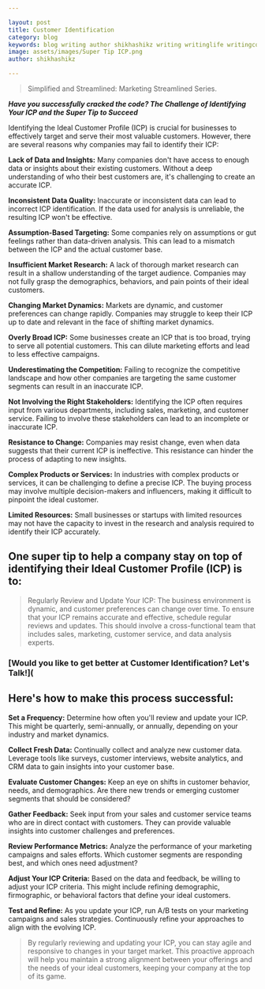 ```yaml
---

layout: post
title: Customer Identification
category: blog
keywords: blog writing author shikhashikz writing writinglife writingcommunity
image: assets/images/Super Tip ICP.png
author: shikhashikz

---
```


> Simplified and Streamlined: Marketing Streamlined Series.

***Have you successfully cracked the code? The Challenge of Identifying Your ICP and the Super Tip to Succeed***

Identifying the Ideal Customer Profile (ICP) is crucial for businesses to effectively target and serve their most valuable customers. However, there are several reasons why companies may fail to identify their ICP:

**Lack of Data and Insights:** Many companies don't have access to enough data or insights about their existing customers. Without a deep understanding of who their best customers are, it's challenging to create an accurate ICP.

**Inconsistent Data Quality:** Inaccurate or inconsistent data can lead to incorrect ICP identification. If the data used for analysis is unreliable, the resulting ICP won't be effective.

**Assumption-Based Targeting:** Some companies rely on assumptions or gut feelings rather than data-driven analysis. This can lead to a mismatch between the ICP and the actual customer base.

**Insufficient Market Research:** A lack of thorough market research can result in a shallow understanding of the target audience. Companies may not fully grasp the demographics, behaviors, and pain points of their ideal customers.

**Changing Market Dynamics:** Markets are dynamic, and customer preferences can change rapidly. Companies may struggle to keep their ICP up to date and relevant in the face of shifting market dynamics.

**Overly Broad ICP:** Some businesses create an ICP that is too broad, trying to serve all potential customers. This can dilute marketing efforts and lead to less effective campaigns.

**Underestimating the Competition:** Failing to recognize the competitive landscape and how other companies are targeting the same customer segments can result in an inaccurate ICP.

**Not Involving the Right Stakeholders:** Identifying the ICP often requires input from various departments, including sales, marketing, and customer service. Failing to involve these stakeholders can lead to an incomplete or inaccurate ICP.

**Resistance to Change:** Companies may resist change, even when data suggests that their current ICP is ineffective. This resistance can hinder the process of adapting to new insights.

**Complex Products or Services:** In industries with complex products or services, it can be challenging to define a precise ICP. The buying process may involve multiple decision-makers and influencers, making it difficult to pinpoint the ideal customer.

**Limited Resources:** Small businesses or startups with limited resources may not have the capacity to invest in the research and analysis required to identify their ICP accurately.

## One super tip to help a company stay on top of identifying their Ideal Customer Profile (ICP) is to: ##

> Regularly Review and Update Your ICP: The business environment is dynamic, and customer preferences can change over time. To ensure that your ICP remains accurate and effective, schedule regular reviews and updates. This should involve a cross-functional team that includes sales, marketing, customer service, and data analysis experts.

### [Would you like to get better at Customer Identification? Let's Talk!]( ###

## Here's how to make this process successful: ##

**Set a Frequency:** Determine how often you'll review and update your ICP. This might be quarterly, semi-annually, or annually, depending on your industry and market dynamics.

**Collect Fresh Data:** Continually collect and analyze new customer data. Leverage tools like surveys, customer interviews, website analytics, and CRM data to gain insights into your customer base.

**Evaluate Customer Changes:** Keep an eye on shifts in customer behavior, needs, and demographics. Are there new trends or emerging customer segments that should be considered?

**Gather Feedback:** Seek input from your sales and customer service teams who are in direct contact with customers. They can provide valuable insights into customer challenges and preferences.

**Review Performance Metrics:** Analyze the performance of your marketing campaigns and sales efforts. Which customer segments are responding best, and which ones need adjustment?

**Adjust Your ICP Criteria:** Based on the data and feedback, be willing to adjust your ICP criteria. This might include refining demographic, firmographic, or behavioral factors that define your ideal customers.

**Test and Refine:** As you update your ICP, run A/B tests on your marketing campaigns and sales strategies. Continuously refine your approaches to align with the evolving ICP.

> By regularly reviewing and updating your ICP, you can stay agile and responsive to changes in your target market. This proactive approach will help you maintain a strong alignment between your offerings and the needs of your ideal customers, keeping your company at the top of its game.
